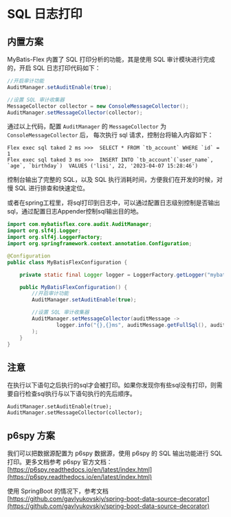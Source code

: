 # SQL 日志打印

## 内置方案

MyBatis-Flex 内置了 SQL 打印分析的功能，其是使用 SQL 审计模块进行完成的，开启 SQL 日志打印代码如下：

```java
//开启审计功能
AuditManager.setAuditEnable(true);

//设置 SQL 审计收集器
MessageCollector collector = new ConsoleMessageCollector();
AuditManager.setMessageCollector(collector);
```

通过以上代码，配置 `AuditManager` 的 `MessageCollector` 为 `ConsoleMessageCollector` 后，
每次执行 sql 请求，控制台将输入内容如下：

```
Flex exec sql taked 2 ms >>>  SELECT * FROM `tb_account` WHERE `id` = 1
Flex exec sql taked 3 ms >>>  INSERT INTO `tb_account`(`user_name`, `age`, `birthday`)  VALUES ('lisi', 22, '2023-04-07 15:28:46')
```

控制台输出了完整的 SQL，以及 SQL 执行消耗时间，方便我们在开发的时候，对慢 SQL 进行排查和快速定位。

或者在spring工程里，将sql打印到日志中，可以通过配置日志级别控制是否输出sql，通过配置日志Appender控制sql输出目的地。
```java
import com.mybatisflex.core.audit.AuditManager;
import org.slf4j.Logger;
import org.slf4j.LoggerFactory;
import org.springframework.context.annotation.Configuration;

@Configuration
public class MyBatisFlexConfiguration {

    private static final Logger logger = LoggerFactory.getLogger("mybatis-flex-sql");

    public MyBatisFlexConfiguration() {
        //开启审计功能
        AuditManager.setAuditEnable(true);

        //设置 SQL 审计收集器
        AuditManager.setMessageCollector(auditMessage ->
                logger.info("{},{}ms", auditMessage.getFullSql(), auditMessage.getElapsedTime())
        );
    }
}
```

## 注意
在执行以下语句之后执行的sql才会被打印。如果你发现你有些sql没有打印，则需要自行检查sql执行与以下语句执行的先后顺序。
```
AuditManager.setAuditEnable(true);
AuditManager.setMessageCollector(collector);
```

## p6spy 方案

我们可以把数据源配置为 p6spy 数据源，使用 p6spy 的 SQL 输出功能进行 SQL 打印。更多文档参考 p6spy 官方文档：
[https://p6spy.readthedocs.io/en/latest/index.html](https://p6spy.readthedocs.io/en/latest/index.html)

使用 SpringBoot 的情况下，参考文档 [https://github.com/gavlyukovskiy/spring-boot-data-source-decorator](https://github.com/gavlyukovskiy/spring-boot-data-source-decorator)